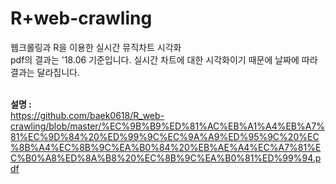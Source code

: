 # R+web-crawling
웹크롤링과 R을 이용한 실시간 뮤직차트 시각화<br>
pdf의 결과는 '18.06 기준입니다. 실시간 차트에 대한 시각화이기 때문에 날짜에 따라 결과는 달라집니다. <br><br> 

**설명 :** <br>
https://github.com/baek0618/R_web-crawling/blob/master/%EC%9B%B9%ED%81%AC%EB%A1%A4%EB%A7%81%EC%9D%84%20%ED%99%9C%EC%9A%A9%ED%95%9C%20%EC%8B%A4%EC%8B%9C%EA%B0%84%20%EB%AE%A4%EC%A7%81%EC%B0%A8%ED%8A%B8%20%EC%8B%9C%EA%B0%81%ED%99%94.pdf
